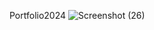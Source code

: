 Portfolio2024
![Screenshot (26)](https://github.com/user-attachments/assets/3892aab5-78a7-4bd3-8f27-78c016e6db7c)

